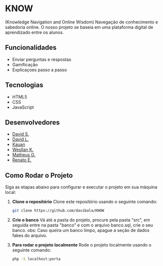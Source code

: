 # KNOW
(Knowledge Navigation and Online Wisdom) Navegação de conhecimento e sabedoria online. O nosso projeto se baseia em uma plataforma digital de aprendizado entre os alunos.


## Funcionalidades

* Enviar perguntas e respostas
* Gamificação
* Explicaçoes passo a passo

## Tecnologias 

* HTML5
* CSS
* JavaScript

## Desenvolvedores

 * [David S.](https://github.com/davibala)
 * [David L.](https://github.com/brkn-Dvd)
 * [Kauan](https://github.com/kauanGX)
 * [Wesllan K.](https://github.com/KawadevTs)
 * [Matheus G.](https://github.com/Snowloz)
 * [Renato E.](https://github.com/RenatoE77)

## Como Rodar o Projeto

Siga as etapas abaixo para configurar e executar o projeto em sua máquina local:

1. **Clone o repositório**
   Clone este repositório usando o seguinte comando:
   ```bash
   git clone https://github.com/davibala/KNOW

2. **Crie o banco**
   Vá até a pasta do projeto, procure pela pasta "src", em seguida entre na pasta "banco" e com o arquivo banco.sql, crie o seu banco. obs: Caso queira um banco limpo, apague a seção de dados fakes do arquivo.

3. **Para rodar o projeto localmente**
   Rode o projeto localmente usando o seguinte comando:
   ```bash
   php -S localhost:porta
